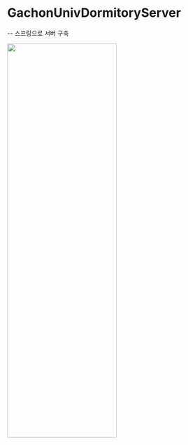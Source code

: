 # GachonUnivDormitoryServer
-- 스프링으로 서버 구축

<img class="fit-picture"
     src="[/media/cc0-images/grapefruit-slice-332-332.jpg](https://user-images.githubusercontent.com/66655076/173991985-117a60f9-4b9a-4182-b2a3-270e82febf74.png)"
     width=250
     height=900>
